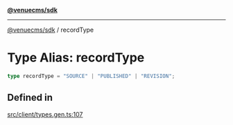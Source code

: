 [**@venuecms/sdk**](../Index.md)

***

[@venuecms/sdk](../Index.md) / recordType

# Type Alias: recordType

```ts
type recordType = "SOURCE" | "PUBLISHED" | "REVISION";
```

## Defined in

[src/client/types.gen.ts:107](https://github.com/venuecms/sdk/blob/2edfd13c06baf443bbea491be2ef200d66919dd4/src/client/types.gen.ts#L107)
